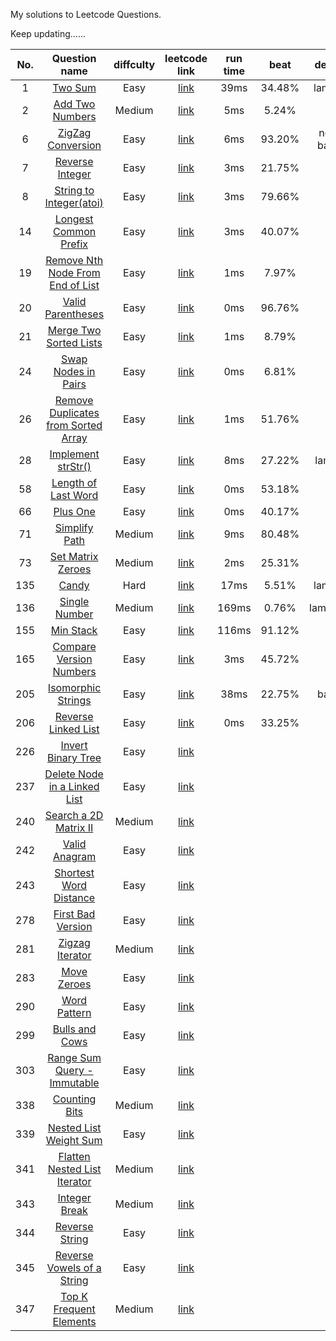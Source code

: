 My solutions to Leetcode Questions.

Keep updating…...

| No.  |              Question name               | diffculty |              leetcode link               | run time |  beat  |   desc   |
| :--: | :--------------------------------------: | :-------: | :--------------------------------------: | :------: | :----: | :------: |
|  1   | [Two Sum](./src/main/java/com/sevenheaven/leetcode/Q1_TwoSum.java) |   Easy    | [link](https://leetcode.com/problems/two-sum) |   39ms   | 34.48% |  lame!   |
|  2   | [Add Two Numbers](./src/main/java/com/sevenheaven/leetcode/Q2_AddTwoNumbers.java) |  Medium   | [link](https://leetcode.com/problems/add-two-numbers) |   5ms    | 5.24%  |          |
|  6   | [ZigZag Conversion](./src/main/java/com/sevenheaven/leetcode/Q6_ZigZagConvertion.java) |   Easy    | [link](https://leetcode.com/problems/zigzag-conversion) |   6ms    | 93.20% | not bad  |
|  7   | [Reverse Integer](./src/main/java/com/sevenheaven/leetcode/Q7_ReverseInteger.java) |   Easy    | [link](https://leetcode.com/problems/reverse-integer) |   3ms    | 21.75% |          |
|  8   | [String to Integer(atoi)](./src/main/java/com/sevenheaven/leetcode/Q8_StringToInteger.java) |   Easy    | [link](https://leetcode.com/problems/string-to-integer-atoi) |   3ms    | 79.66% |          |
|  14  | [Longest Common Prefix](./src/main/java/com/sevenheaven/leetcode/Q14_LongestCommonPrefix.java) |   Easy    | [link](https://leetcode.com/problems/longest-common-prefix) |   3ms    | 40.07% |          |
|  19  | [Remove Nth Node From End of List](./src/main/java/com/sevenheaven/leetcode/Q19_RemoveNthNodeFromEndOfList.java) |   Easy    | [link](https://leetcode.com/problems/remove-nth-node-from-end-of-list) |   1ms    | 7.97%  |          |
|  20  | [Valid Parentheses](./src/main/java/com/sevenheaven/leetcode/Q20_ValidParentheses.java) |   Easy    | [link](https://leetcode.com/problems/valid-parentheses) |   0ms    | 96.76% |    .     |
|  21  | [Merge Two Sorted Lists](./src/main/java/com/sevenheaven/leetcode/Q21_MergeTwoSortedLists.java) |   Easy    | [link](https://leetcode.com/problems/merge-two-sorted-lists) |   1ms    | 8.79%  |          |
|  24  | [Swap Nodes in Pairs](./src/main/java/com/sevenheaven/leetcode/Q24_SwapNodesInPairs.java) |   Easy    | [link](https://leetcode.com/problems/swap-nodes-in-pairs) |   0ms    | 6.81%  |          |
|  26  | [Remove Duplicates from Sorted Array](./src/main/java/com/sevenheaven/leetcode/Q26_RemoveDuplicateFromSortedArray.java) |   Easy    | [link](https://leetcode.com/problems/remove-duplicates-from-sorted-array) |   1ms    | 51.76% |    .     |
|  28  | [Implement strStr()](./src/main/java/com/sevenheaven/leetcode/Q28_ImplementStrStr.java) |   Easy    | [link](https://leetcode.com/problems/inplement-strstr) |   8ms    | 27.22% |   lame   |
|  58  | [Length of Last Word](./src/main/java/com/sevenheaven/leetcode/Q58_LengthOfLastWord.java) |   Easy    | [link](https://leetcode.com/problems/length-of-last-word) |   0ms    | 53.18% |    .     |
|  66  | [Plus One](./src/main/java/com/sevenheaven/leetcode/Q66_PlusOne.java) |   Easy    | [link](https://leetcode.com/problems/plus-one) |   0ms    | 40.17% |    .     |
|  71  | [Simplify Path](./src/main/java/com/sevenheaven/leetcode/Q71_SimplifyPath.java) |  Medium   | [link](https://leetcode.com/problems/simplify-path) |   9ms    | 80.48% |          |
|  73  | [Set Matrix Zeroes](./src/main/java/com/sevenheaven/leetcode/Q73_SetMatrixZeroes.java) |  Medium   | [link](https://leetcode.com/problems/set-matrix-zeroes) |   2ms    | 25.31% |          |
| 135  | [Candy](./src/main/java/com/sevenheaven/leetcode/Q135_Candy.java) |   Hard    | [link](https://leetcode.com/problems/candy) |   17ms   | 5.51%  |  lame!   |
| 136  | [Single Number](./src/main/java/com/sevenheaven/leetcode/Q136_SingleNumber.java) |  Medium   | [link](https://leetcode.com/problems/single-number) |  169ms   | 0.76%  | lame!!!! |
| 155  | [Min Stack](./src/main/java/com/sevenheaven/leetcode/Q155_MinStack.java) |   Easy    | [link](https://leetcode.com/problems/min-stack) |  116ms   | 91.12% |    .     |
| 165  | [Compare Version Numbers](./src/main/java/com/sevenheaven/leetcode/Q165_CompareVersionNumbers.java) |   Easy    | [link](https://leetcode.com/problems/compare-version-numbers) |   3ms    | 45.72% |          |
| 205  | [Isomorphic Strings](./src/main/java/com/sevenheaven/leetcode/Q205_IsomorphicStrings.java) |   Easy    | [link](https://leetcode.com/problems/isomorphic-strings) |   38ms   | 22.75% |   bad    |
| 206  | [Reverse Linked List](./src/main/java/com/sevenheaven/leetcode/Q206_ReverseLinkedList.java) |   Easy    | [link](https://leetcode.com/problems/reverse-linked-list) |   0ms    | 33.25% |    .     |
| 226  | [Invert Binary Tree](./src/main/java/com/sevenheaven/leetcode/Q226_InvertBinaryTree.java) |   Easy    | [link](https://leetcode.com/problems/invert-binary-tree) |          |        |          |
| 237  | [Delete Node in a Linked List](./src/java/com/sevenheaven/leetcode/Q237_DeleteNodeInALinkedList.java) |   Easy    | [link](https://leetcode.com/problems/delete-node-in-a-linked-list) |          |        |          |
| 240  | [Search a 2D Matrix II](./src/main/java/com/sevenheaven/leetcode/Q240_SearchA2DMatrixII.java) |  Medium   | [link](https://leetcode.com/problems/search-a-2d-matrix-ii) |          |        |          |
| 242  | [Valid Anagram](./src/main/java/com/sevenheaven/leetcode/Q242_ValidAnagram.java) |   Easy    | [link](https://leetcode.com/problems/valid-anagram) |          |        |          |
| 243  | [Shortest Word Distance](./src/main/java/com/sevenheaven/leetcode/Q243_ShortestWordDistance.java) |   Easy    | [link](https://leetcode.com/problems/shortest-word-distance) |          |        |          |
| 278  | [First Bad Version](./src/main/java/com/sevenheaven/Q278_FirstBadVersion.java) |   Easy    | [link](https://leetcode.com/problems/first-bad-version) |          |        |          |
| 281  | [Zigzag Iterator](./src/main/java/com/sevenheaven/leetcode/Q281_ZigzagIterator.java) |  Medium   | [link](https://leetcode.com/problems/zigzag-iterator) |          |        |          |
| 283  | [Move Zeroes](./src/main/java/com/sevenheaven/leetcode/Q283_MoveZeroes.java) |   Easy    | [link](https://leetcode.com/problems/move-zeroes) |          |        |          |
| 290  | [Word Pattern](./src/main/java/com/sevenheaven/leetcode/Q290_WordPattern.java) |   Easy    | [link](https://leetcode.com/problems/word-pattern) |          |        |          |
| 299  | [Bulls and Cows](./src/main/java/com/sevenheaven/leetcode/Q299_BullsAndCows.java) |   Easy    | [link](https://leetcode.com/problems/bulls-and-cows) |          |        |          |
| 303  | [Range Sum Query - Immutable](./src/main/java/com/sevenheaven/leetcode/Q303_RangeSumQueryImmutable.java) |   Easy    | [link](https://leetcode.com/problems/range-sum-query-immutable) |          |        |          |
| 338  | [Counting Bits](./src/main/java/com/sevenheaven/leetcode/Q338_CountingBits.java) |  Medium   | [link](https://leetcode.com/problems/counting-bits) |          |        |          |
| 339  | [Nested List Weight Sum](./src/main/java/com/sevenheaven/leetcode/NestedListWeightSum.java) |   Easy    | [link](https://leetcode.com/problems/nested-list-weight-sum) |          |        |          |
| 341  | [Flatten Nested List Iterator](./src/main/java/com/sevenheaven/leeetcode/Q341_FlatternNestedListIterator.java) |  Medium   | [link](https://leetcode.com/problems/flatten-nested-list-iterator) |          |        |          |
| 343  | [Integer Break](./src/main/java/com/sevenheaven/leetcode/Q343_IntegerBreak.java) |  Medium   | [link](https://leetcode.com/problems/integer-break) |          |        |          |
| 344  | [Reverse String](./src/main/java/com/sevenheaven/leetcode/Q344_ReverseString.java) |   Easy    | [link](https://leetcode.com/problems/reverse-string) |          |        |          |
| 345  | [Reverse Vowels of a String](./src/main/java/com/sevenheaven/leetcode/Q345_ReverseVowelsOfString.java) |   Easy    | [link](https://leetcode.com/problems/reverse-vowels-of-a-string) |          |        |          |
| 347  | [Top K Frequent Elements](./src/main/java/com/sevenheaven/leetcode/Q347_TopKFrequentElements.java) |  Medium   | [link](https://leetcode.com/problems/top-k-frequent-elements) |          |        |          |

